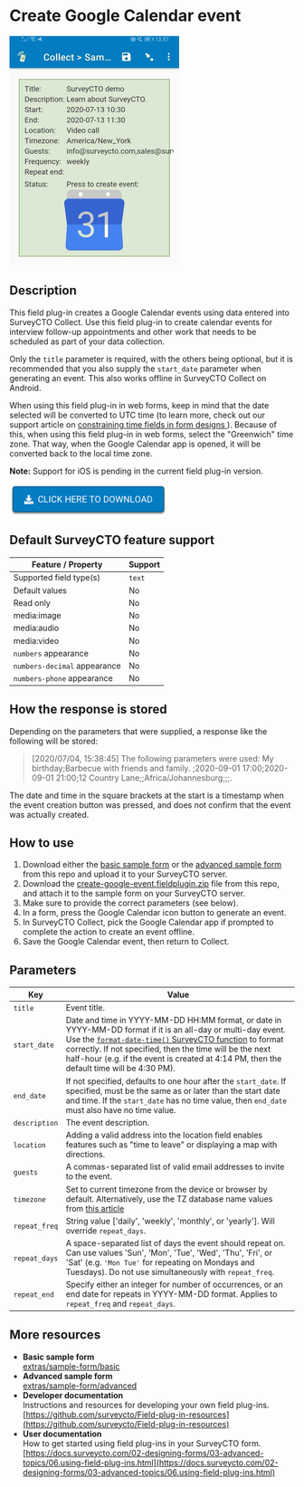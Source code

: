 # Create Google Calendar event

![](extras/readme-images/create-google-event.png)

## Description

This field plug-in creates a Google Calendar events using data entered into SurveyCTO Collect. Use this field plug-in to create calendar events for interview follow-up appointments and other work that needs to be scheduled as part of your data collection.

Only the `title` parameter is required, with the others being optional, but it is recommended that you also supply the `start_date` parameter when generating an event. This also works offline in SurveyCTO Collect on Android.

When using this field plug-in in web forms, keep in mind that the date selected will be converted to UTC time (to learn more, check out our support article on [constraining time fields in form designs
](https://support.surveycto.com/hc/en-us/articles/360045912114-Constraining-time-fields-in-form-designs)). Because of this, when using this field plug-in in web forms, select the "Greenwich" time zone. That way, when the Google Calendar app is opened, it will be converted back to the local time zone.

**Note:** Support for iOS is pending in the current field plug-in version.

[![Download now](extras/download-button.png)](https://github.com/SurveyCTO/create-google-event/raw/just-browser/create-google-event.fieldplugin.zip)

## Default SurveyCTO feature support

| Feature / Property | Support |
| --- | --- |
| Supported field type(s) | `text`|
| Default values | No |
| Read only | No |
| media:image | No |
| media:audio | No |
| media:video | No |
| `numbers` appearance | No |
| `numbers-decimal` appearance | No |
| `numbers-phone` appearance | No |

## How the response is stored

Depending on the parameters that were supplied, a response like the following will be stored:

> [2020/07/04, 15:38:45] The following parameters were used: My birthday;Barbecue with friends and family. ;2020-09-01 17:00;2020-09-01 21:00;12 Country Lane;;Africa/Johannesburg;;;.

The date and time in the square brackets at the start is a timestamp when the event creation button was pressed, and does not confirm that the event was actually created.

## How to use

1. Download either the [basic sample form](https://github.com/surveycto/create-google-event/raw/master/extras/sample-form/Sample%20form%20-%20Create%20Google%20Calendar%20event%20field%20plug-in%20(basic).xlsx) or the [advanced sample form](https://github.com/surveycto/create-google-event/raw/master/extras/sample-form/Sample%20form%20-%20Create%20Google%20Calendar%20event%20field%20plug-in%20(advanced).xlsx) from this repo and upload it to your SurveyCTO server.
2. Download the [create-google-event.fieldplugin.zip](https://github.com/SurveyCTO/create-google-event/raw/just-browser/phone-call-dialer.fieldplugin.zip) file from this repo, and attach it to the sample form on your SurveyCTO server.
3. Make sure to provide the correct parameters (see below).
4. In a form, press the Google Calendar icon button to generate an event. 
5. In SurveyCTO Collect, pick the Google Calendar app if prompted to complete the action to create an event offline.
6. Save the Google Calendar event, then return to Collect.

## Parameters

| Key | Value |
| --- | --- |
| `title`| Event title. |
| `start_date`| Date and time in YYYY-MM-DD HH:MM format, or date in YYYY-MM-DD format if it is an all-day or multi-day event. Use the [`format-date-time()` SurveyCTO function]([https://docs.surveycto.com/02-designing-forms/01-core-concepts/09.expressions.html#format-date-time](https://docs.surveycto.com/02-designing-forms/01-core-concepts/09.expressions.html#format-date-time)) to format correctly. If not specified, then the time will be the next half-hour (e.g. if the event is created at 4:14 PM, then the default time will be 4:30 PM).|
| `end_date`| If not specified, defaults to one hour after the `start_date`. If specified, must be the same as or later than the start date and time. If the `start_date` has no time value, then `end_date` must also have no time value. |
| `description`| The event description. |
| `location`| Adding a valid address into the location field enables features such as "time to leave" or displaying a map with directions. |
| `guests`| A commas-separated list of valid email addresses to invite to the event. |
| `timezone`| Set to current timezone from the device or browser by default. Alternatively, use the TZ database name values from [this article](https://en.wikipedia.org/wiki/List_of_tz_database_time_zones) |
| `repeat_freq`| String value ['daily', 'weekly', 'monthly', or 'yearly']. Will override `repeat_days`. |
| `repeat_days`| A space-separated list of days the event should repeat on. Can use values 'Sun', 'Mon', 'Tue', 'Wed', 'Thu', 'Fri', or 'Sat' (e.g. `'Mon Tue'` for repeating on Mondays and Tuesdays). Do not use simultaneously with `repeat_freq`. |
| `repeat_end`| Specify either an integer for number of occurrences, or an end date for repeats in YYYY-MM-DD format. Applies to `repeat_freq` and `repeat_days`.|

## More resources

* **Basic sample form**  
[extras/sample-form/basic](https://github.com/surveycto/create-google-event/raw/master/extras/sample-form/Sample%20form%20-%20Create%20Google%20Calendar%20event%20field%20plug-in%20(basic).xlsx)
* **Advanced sample form**  
[extras/sample-form/advanced](https://github.com/surveycto/create-google-event/raw/master/extras/sample-form/Sample%20form%20-%20Create%20Google%20Calendar%20event%20field%20plug-in%20(advanced).xlsx)
* **Developer documentation**  
Instructions and resources for developing your own field plug-ins.  
[https://github.com/surveycto/Field-plug-in-resources](https://github.com/surveycto/Field-plug-in-resources)
* **User documentation**  
How to get started using field plug-ins in your SurveyCTO form.  
[https://docs.surveycto.com/02-designing-forms/03-advanced-topics/06.using-field-plug-ins.html](https://docs.surveycto.com/02-designing-forms/03-advanced-topics/06.using-field-plug-ins.html)